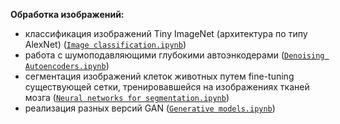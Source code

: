 **Обработка изображений:**  
* классификация изображений Tiny ImageNet (архитектура по типу AlexNet) ([`Image classification.ipynb`](https://github.com/smalda/project_examples/new/main/DL/image_processing/Image%20classification.ipynb))
* работа с шумоподавляющими глубокими автоэнкодерами ([`Denoising Autoencoders.ipynb`](https://github.com/smalda/project_examples/new/main/DL/image_processing/Denoising%20Autoencoders.ipynb))
* сегментация изображений клеток животных путем fine-tuning существующей сетки, тренировавшейся на изображениях тканей мозга ([`Neural networks for segmentation.ipynb`](https://github.com/smalda/project_examples/new/main/DL/image_processing/Neural%20networks%20for%20segmentation.ipynb))
* реализация разных версий GAN ([`Generative models.ipynb`](https://github.com/smalda/project_examples/new/main/DL/image_processing/Generative%20models.ipynb))

